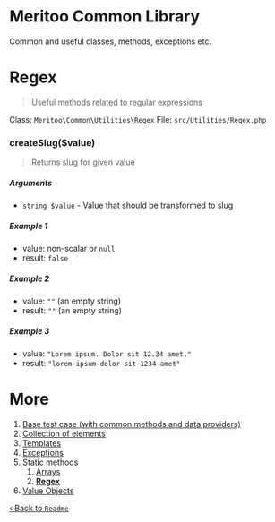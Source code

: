 # Meritoo Common Library

Common and useful classes, methods, exceptions etc.

# Regex

> Useful methods related to regular expressions

Class: `Meritoo\Common\Utilities\Regex`
File: `src/Utilities/Regex.php`

### createSlug($value)

> Returns slug for given value

##### Arguments

- `string $value` - Value that should be transformed to slug

##### Example 1

- value: non-scalar or `null`
- result: `false`

##### Example 2

- value: `""` (an empty string)
- result: `""` (an empty string)

##### Example 3

- value: `"Lorem ipsum. Dolor sit 12.34 amet."`
- result: `"lorem-ipsum-dolor-sit-1234-amet"`

# More

1. [Base test case (with common methods and data providers)](../Base-test-case.md)
2. [Collection of elements](../Collection/Collection.md)
3. [Templates](../Collection/Templates.md)
4. [Exceptions](../Exceptions.md)
5. [Static methods](../Static-methods.md)
   1. [Arrays](../Static-methods/Arrays.md)
   2. [**Regex**](Regex.md)
6. [Value Objects](../Value-Objects.md)

[&lsaquo; Back to `Readme`](../../README.md)
